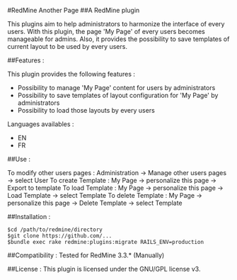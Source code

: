 #RedMine Another Page
##A RedMine plugin

This plugins aim to help administrators to harmonize the interface of every users.
With this plugin, the page 'My Page' of every users becomes manageable for admins.
Also, it provides the possibility to save templates of current layout to be used by every users.


##Features :

This plugin provides the following features :
* Possibility to manage 'My Page' content for users by administrators
* Possibility to save templates of layout configuration for 'My Page' by administrators
* Possibility to load those layouts by every users

Languages availables :
* EN
* FR

##Use :

To modify other users pages :
	Administration -> Manage other users pages -> select User
To create Template :
	My Page -> personalize this page -> Export to template
To load Template :
	My Page -> personalize this page -> Load Template -> select Template
To delete Template :
	My Page -> personalize this page -> Delete Template -> select Template

##Installation :

	$cd /path/to/redmine/directory
	$git clone https://github.com/...
	$bundle exec rake redmine:plugins:migrate RAILS_ENV=production

##Compatibility :
Tested for RedMine 3.3.* (Manually)

##License :
This plugin is licensed under the GNU/GPL license v3.




